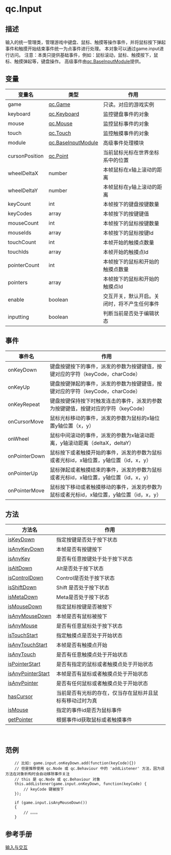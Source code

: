 # qc.Input

## 描述
输入的统一管理类，管理游戏中键盘、鼠标、触摸等操作事件，并将鼠标按下弹起事件和触摸开始结束事件统一为点事件进行处理。
本对象可以通过game.input进行访问。
注意：本类只提供基础事件，例如：鼠标滚动，鼠标、触摸按下，鼠标、触摸弹起等，键盘操作。
高级事件由[qc.BaseInputModule](../input/BaseInputModule.md)提供。

## 变量
| 变量名    | 类型    | 作用           |
| ------------- |-------------|-------------|
| game | [qc.Game](../game/README.md) | 只读。对应的游戏实例 |
| keyboard | [qc.Keyboard](../input/Keyboard.md) | 监控键盘事件的对象 |
| mouse | [qc.Mouse](../input/Mouse.md) | 监控鼠标事件的对象 |
| touch | [qc.Touch](../input/Touch.md) | 监控触摸事件的对象 |
| module | [qc.BaseInputModule](../input/BaseInputModule.md) | 高级事件处理模块 |
| cursonPosition | [qc.Point](../input/Point.md) | 当前鼠标光标在世界坐标系中的位置 |
| wheelDeltaX | number | 本帧鼠标在x轴上滚动的距离 |
| wheelDeltaY | number | 本帧鼠标在y轴上滚动的距离 |
| keyCount | int | 本帧按下的键盘按键数量 |
| keyCodes | array | 本帧按下的按键键值 |
| mouseCount | int | 本帧按下的鼠标按键数量 |
| mouseIds | array | 本帧按下的鼠标按键Id |
| touchCount | int | 本帧开始的触摸点数量 |
| touchIds | array | 本帧开始的触摸点Id |
| pointerCount | int | 本帧按下的鼠标和开始的触摸点数量 |
| pointers | array | 本帧按下的鼠标和开始的触摸点Id |
| enable | boolean | 交互开关，默认开启。关闭时，将不产生任何事件 |
| inputting | boolean | 判断当前是否处于编辑状态 |

## 事件
| 事件名 | 作用 |
| ------------- |-------------|
| onKeyDown | 键盘按键按下的事件，派发的参数为按键键值，按键对应的字符（keyCode，charCode） |
| onKeyUp | 键盘按键弹起的事件，派发的参数为按键键值，按键对应的字符（keyCode，charCode） |
| onKeyRepeat | 键盘按键保持按下时触发连击的事件，派发的参数为按键键值，按键对应的字符（keyCode） |
| onCursorMove | 鼠标光标移动的事件，派发的参数为鼠标的x轴位置y轴位置（x，y） |
| onWheel | 鼠标中间滚动的事件，派发的参数为x轴滚动距离，y轴滚动距离（deltaX，deltaY）|
| onPointerDown | 鼠标按下或者触摸开始的事件，派发的参数为鼠标或者光标id，x轴位置，y轴位置（id，x，y）|
| onPointerUp | 鼠标弹起或者触摸结束的事件，派发的参数为鼠标或者光标id，x轴位置，y轴位置（id，x，y）|
| onPointerMove | 鼠标按下移动或者触摸移动的事件，派发的参数为鼠标或者光标id，x轴位置，y轴位置（id，x，y）|

## 方法
| 方法名 | 作用 |
| ------------- |-------------|
| [isKeyDown](../input/Input_isKeyDown.md) | 指定按键是否处于按下状态 |
| [isAnyKeyDown](../input/Input_isAnyKeyDown.md) | 本帧是否有按键按下 |
| [isAnyKey](../input/Input_isAnyKey.md) | 是否有任意按键处于处于按下状态 |
| [isAltDown](../input/Input_isAltDown.md) | Alt是否处于按下状态 |
| [isControlDown](../input/Input_isControlDown.md) | Control是否处于按下状态 |
| [isShiftDown](../input/Input_isShiftDown.md) |  Shift 是否处于按下状态 |
| [isMetaDown](../input/Input_isMetaDown.md) |  Meta是否处于按下状态 |
| [isMouseDown](../input/Input_isMouseDown.md) | 指定鼠标按键是否被按下 |
| [isAnyMouseDown](../input/Input_isAnyMouseDown.md) | 本帧是否有鼠标被按下 |
| [isAnyMouse](../input/Input_isAnyMouse.md) | 是否有任意鼠标处于按下状态 |
| [isTouchStart](../input/Input_isTouchStart.md) | 指定触摸点是否处于开始状态 |
| [isAnyTouchStart](../input/Input_isAnyTouchStart.md) | 本帧是否有触摸点开始 |
| [isAnyTouch](../input/Input_isAnyTouch.md) | 是否有任意触摸点处于开始状态 |
| [isPointerStart](../input/Input_isPointerStart.md) | 是否有指定的鼠标或者触摸点处于开始状态 |
| [isAnyPointerStart](../input/Input_isAnyPointerStart.md) | 本帧是否有鼠标或者触摸点处于开始状态 |
| [isAnyPointer](../input/Input_isAnyPointer.md) | 是否有任何鼠标或者触摸点处于开始状态 |
| [hasCursor](../input/Input_hasCursor.md) | 当前是否有光标的存在，仅当存在鼠标并且鼠标有移动过时为真 |
| [isMouse](../input/Input_isMouse.md) | 指定的事件id是否为鼠标事件 |
| [getPointer](../input/Input_getPointer.md) | 根据事件id获取鼠标或者触摸事件 |
  
## 范例
````
    // 比如: game.input.onKeyDown.add(function(keyCode){})
    // 但是推荐使用 qc.Node 或 qc.Behaviour 中的 'addListener' 方法，因为该方法在对象析构时会自动移除事件关注  
    // this 是 qc.Node 或 qc.Behaviour 对象
    this.addListener(game.input.onKeyDown, function(keyCode) {
        // keyCode 键被按下
    });

    if (game.input.isAnyMouseDown())
    {
        // 。。。。
    }

````

## 参考手册
[输入与交互](http://docs.zuoyouxi.com/manual/Input/index.html)